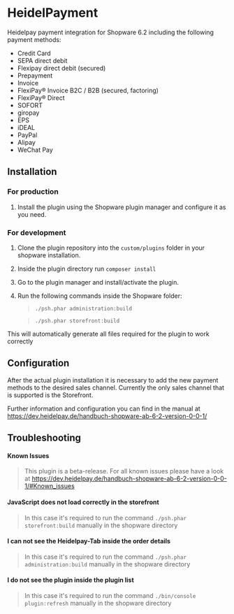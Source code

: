 # HeidelPayment

Heidelpay payment integration for Shopware 6.2 including the following payment methods:
* Credit Card
* SEPA direct debit
* Flexipay direct debit (secured)
* Prepayment
* Invoice
* FlexiPay® Invoice B2C / B2B (secured, factoring)
* FlexiPay® Direct
* SOFORT
* giropay
* EPS
* iDEAL
* PayPal
* Alipay
* WeChat Pay


## Installation
### For production
1. Install the plugin using the Shopware plugin manager and configure it as you need.

### For development
1. Clone the plugin repository into the `custom/plugins` folder in your shopware installation.
2. Inside the plugin directory run `composer install`
3. Go to the plugin manager and install/activate the plugin.
4. Run the following commands inside the Shopware folder:
    > `./psh.phar administration:build`

    > `./psh.phar storefront:build`

This will automatically generate all files required for the plugin to work correctly

## Configuration
After the actual plugin installation it is necessary to add the new payment methods to the desired sales channel. 
Currently the only sales channel that is supported is the Storefront.

Further information and configuration you can find in the manual at https://dev.heidelpay.de/handbuch-shopware-ab-6-2-version-0-0-1/

## Troubleshooting

#### Known Issues
> This plugin is a beta-release. For all known issues please have a look at  https://dev.heidelpay.de/handbuch-shopware-ab-6-2-version-0-0-1/#Known_issues

#### JavaScript does not load correctly in the storefront

> In this case it's required to run the command `./psh.phar storefront:build` manually in the shopware directory

#### I can not see the Heidelpay-Tab inside the order details

>In this case it's required to run the command `./psh.phar administration:build` manually in the shopware directory

#### I do not see the plugin inside the plugin list
>In this case it's required to run the command `./bin/console plugin:refresh` manually in the shopware directory
